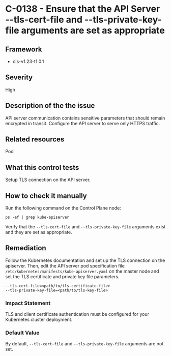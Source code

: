 # C-0138 - Ensure that the API Server --tls-cert-file and --tls-private-key-file arguments are set as appropriate

## Framework
* cis-v1.23-t1.0.1
 
## Severity
High

## Description of the the issue
API server communication contains sensitive parameters that should remain encrypted in transit. Configure the API server to serve only HTTPS traffic.
 
## Related resources
Pod
 
## What this control tests 
Setup TLS connection on the API server.
 
## How to check it manually 
Run the following command on the Control Plane node:

 
```
ps -ef | grep kube-apiserver

```
 Verify that the `--tls-cert-file` and `--tls-private-key-file` arguments exist and they are set as appropriate.
 
## Remediation
Follow the Kubernetes documentation and set up the TLS connection on the apiserver. Then, edit the API server pod specification file `/etc/kubernetes/manifests/kube-apiserver.yaml` on the master node and set the TLS certificate and private key file parameters.

 
```
--tls-cert-file=<path/to/tls-certificate-file> 
--tls-private-key-file=<path/to/tls-key-file>

```
 
### Impact Statement
TLS and client certificate authentication must be configured for your Kubernetes cluster deployment.
 
### Default Value
By default, `--tls-cert-file` and `--tls-private-key-file` arguments are not set.
 

